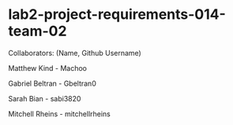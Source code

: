 # lab2-project-requirements-014-team-02

Collaborators: (Name, Github Username)


Matthew Kind - Machoo

Gabriel Beltran - Gbeltran0

Sarah Bian - sabi3820

Mitchell Rheins - mitchellrheins
